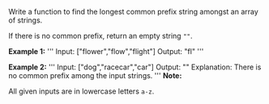 Write a function to find the longest common prefix string amongst an array of strings.

If there is no common prefix, return an empty string `""`.

**Example 1:**
'''
Input: ["flower","flow","flight"]
Output: "fl"
'''

**Example 2:**
'''
Input: ["dog","racecar","car"]
Output: ""
Explanation: There is no common prefix among the input strings.
'''
**Note:**

All given inputs are in lowercase letters `a-z`.
